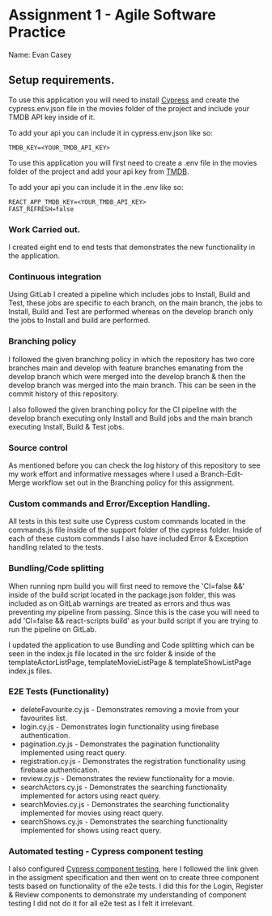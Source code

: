 # Assignment 1 - Agile Software Practice

Name: Evan Casey

## Setup requirements.

To use this application you will need to install [Cypress](https://docs.cypress.io/guides/getting-started/installing-cypress) and create the cypress.env.json file in the movies folder of the project and include your TMDB API key inside of it.

To add your api you can include it in cypress.env.json like so:
```
TMDB_KEY=<YOUR_TMDB_API_KEY>
```

To use this application you will first need to create a .env file in the movies folder of the project and add your api key from [TMDB](https://developers.themoviedb.org/3/getting-started/introduction).

To add your api you can include it in the .env like so:
```
REACT_APP_TMDB_KEY=<YOUR_TMDB_API_KEY>
FAST_REFRESH=false
```

### Work Carried out.

I created eight end to end tests that demonstrates the new functionality in the application.

### Continuous integration 

Using GitLab I created a pipeline which includes jobs to Install, Build and Test, these jobs are specific to each branch, on the main branch, the jobs to Install, Build and Test are performed whereas on the develop branch only the jobs to Install and build are performed. 

### Branching policy 

I followed the given branching policy in which the repository has two core branches main and develop with feature branches emanating from the develop branch which were merged into the develop branch & then the develop branch was merged into the main branch. This can be seen in the commit history of this repository.

I also followed the given branching policy for the CI pipeline with the develop branch executing only Install and Build jobs and the main branch executing Install, Build & Test jobs.

### Source control 

As mentioned before you can check the log history of this repository to see my work effort and informative messages where I used a Branch-Edit-Merge workflow set out in the Branching policy for this assignment.

### Custom commands and Error/Exception Handling.

All tests in this test suite use Cypress custom commands located in the commands.js file inside of the support folder of the cypress folder. Inside of each of these custom commands I also have included Error & Exception handling related to the tests. 

### Bundling/Code splitting

When running npm build you will first need to remove the 'CI=false &&' inside of the build script located in the package.json folder, this was included as on GitLab warnings are treated as errors and thus was preventing my pipeline from passing. Since this is the case you will need to add 'CI=false && react-scripts build' as your build script if you are trying to run the pipeline on GitLab. 

I updated the application to use Bundling and Code splitting which can be seen in the index.js file located in the src folder & inside of the templateActorListPage, 
templateMovieListPage & templateShowListPage index.js files.

### E2E Tests (Functionality)

+ deleteFavourite.cy.js - Demonstrates removing a movie from your favourites list.
+ login.cy.js - Demonstrates login functionality using firebase authentication.
+ pagination.cy.js - Demonstrates the pagination functionality implemented using react query.
+ registration.cy.js - Demonstrates the registration functionality using firebase authentication.
+ review.cy.js - Demonstrates the review functionality for a movie.
+ searchActors.cy.js - Demonstrates the searching functionality implemented for actors using react query.
+ searchMovies.cy.js - Demonstrates the searching functionality implemented for movies using react query.
+ searchShows.cy.js - Demonstrates the searching functionality implemented for shows using react query.

### Automated testing - Cypress component testing

I also configured [Cypress component testing](https://docs.cypress.io/guides/component-testing/react/quickstart), here I followed the link given in the assigment specification and then went on to create three component tests based on functionality of the e2e tests. I did this for the Login, Register & Review components to demonstrate my understanding of component testing I did not do it for all e2e test as I felt it irrelevant.

